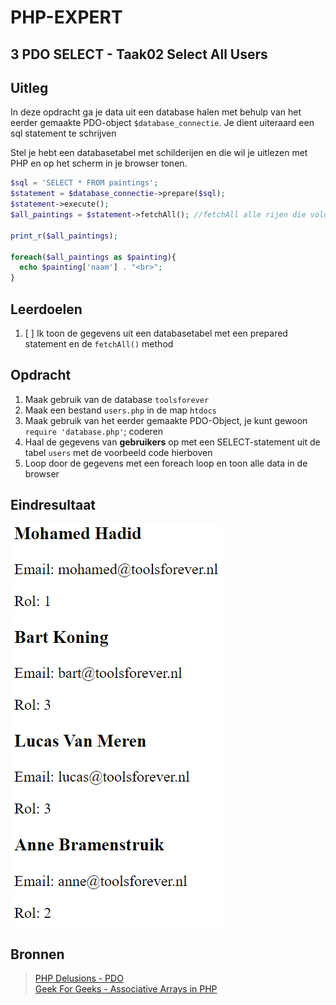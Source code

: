 # PHP-EXPERT

## 3 PDO SELECT - Taak02 Select All Users

## Uitleg

In deze opdracht ga je data uit een database halen met behulp van het eerder gemaakte PDO-object `$database_connectie`. Je dient uiteraard een sql statement te schrijven

Stel je hebt een databasetabel met schilderijen en die wil je uitlezen met PHP en op het scherm in je browser tonen.

```php
$sql = 'SELECT * FROM paintings';
$statement = $database_connectie->prepare($sql);
$statement->execute();
$all_paintings = $statement->fetchAll(); //fetchAll alle rijen die voldoen aan de sql-statemnt

print_r($all_paintings);

foreach($all_paintings as $painting){  
  echo $painting['naam'] . "<br>";
}
```

## Leerdoelen

1. [ ] Ik toon de gegevens uit een databasetabel met een prepared statement en de `fetchAll()` method

## Opdracht

1. Maak gebruik van de database `toolsforever`
2. Maak een bestand `users.php` in de map `htdocs`
3. Maak gebruik van het eerder gemaakte PDO-Object, je kunt gewoon `require 'database.php'`; coderen
4. Haal de gegevens van **gebruikers** op met een SELECT-statement uit de tabel `users` met de voorbeeld code hierboven
5. Loop door de gegevens met een foreach loop en toon alle data in de browser

## Eindresultaat

![Eindresultaat](images/resultaat.png)

## Bronnen

> [PHP Delusions - PDO](https://phpdelusions.net/pdo)  
> [Geek For Geeks - Associative Arrays in PHP](https://www.geeksforgeeks.org/associative-arrays-in-php/)  
